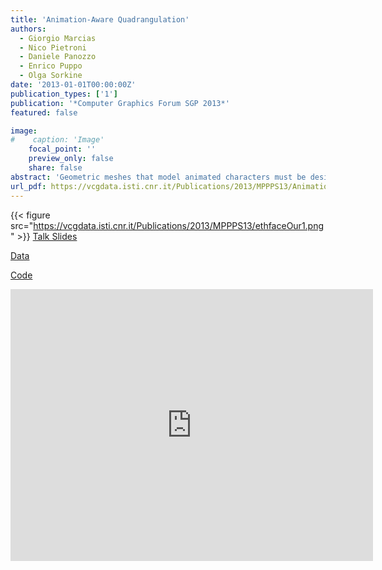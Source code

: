 ```yaml
---
title: 'Animation-Aware Quadrangulation'
authors:
  - Giorgio Marcias
  - Nico Pietroni
  - Daniele Panozzo
  - Enrico Puppo
  - Olga Sorkine
date: '2013-01-01T00:00:00Z'
publication_types: ['1']
publication: '*Computer Graphics Forum SGP 2013*'
featured: false

image:
#    caption: 'Image'
    focal_point: ''
    preview_only: false
    share: false
abstract: 'Geometric meshes that model animated characters must be designed while taking into account the deformations that the shape will undergo during animation. We analyze an input sequence of meshes with point-to-point correspondence, and we automatically produce a quadrangular mesh that fits well the input animation. We first analyze the local deformation that the surface undergoes at each point, and we initialize a cross field that remains as aligned as possible to the principal directions of deformation throughout the sequence. We then smooth this cross field based on an energy that uses a weighted combination of the initial field and the local amount of stretch. Finally, we compute a field-aligned quadrangulation with an off-the-shelf method. Our technique is fast and very simple to implement, and it significantly improves the quality of the output quad mesh and its suitability for character animation, compared to creating the quad mesh based on a single pose. We present experimental results and comparisons with a state-of-the-art quadrangulation method, on both sequences from 3D scanning and synthetic sequences obtained by a rough animation of a triangulated model.    Talk Slides       Data       Code'
url_pdf: https://vcgdata.isti.cnr.it/Publications/2013/MPPPS13/AnimationAwareQuadrFinal.pdf
---
```

{{< figure src="https://vcgdata.isti.cnr.it/Publications/2013/MPPPS13/ethfaceOur1.png" >}}
[ Talk Slides ](https://vcgdata.isti.cnr.it/Publicstions/2013/MPPPS13/AnimationAwareQuad.pptx)

[ Data ](https://vcgdata.isti.cnr.it/Publicstions/2013/MPPPS13/Animation-Aware_Quadrangulation_data.zip)

[ Code ](https://vcgdata.isti.cnr.it/Publicstions/2013/MPPPS13/Animation-Aware_Quadrangulation_code.zip)

<iframe width="580" height="435" src="http://www.youtube.com/embed/d4ZalZ48vXE" frameborder="0" frameborder="0" allowfullscreen>

